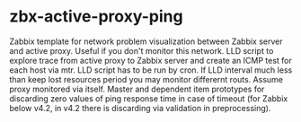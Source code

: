 # zbx-active-proxy-ping
Zabbix template for network problem visualization between Zabbix server and active proxy. Useful if you don't monitor this network.
LLD script to explore trace from active proxy to Zabbix server and create an ICMP test for each host via mtr. 
LLD script has to be run by cron. If LLD interval much less than keep lost resources period you may monitor differernt routs. 
Assume proxy monitored via itself.
Master and dependent item prototypes for discarding zero values of ping response time in case of timeout (for Zabbix below v4.2, in v4.2 there is discarding via validation in preprocessing).
